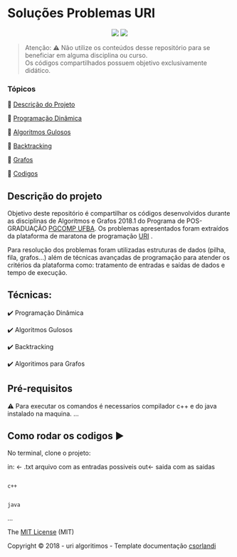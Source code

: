 <h1>Soluções Problemas URI </h1> 

<p align="center">
  <img src="http://img.shields.io/static/v1?label=License&message=MIT&color=green&style=for-the-badge"/>
  <img src="http://img.shields.io/static/v1?label=STATUS&message=CONCLUIDO&color=GREEN&style=for-the-badge"/>
</p>

> Atenção: :warning: Não utilize os conteúdos desse repositório para se beneficiar em alguma disciplina ou curso.  
> Os códigos compartilhados possuem objetivo exclusivamente didático.

### Tópicos 

:small_blue_diamond: [Descrição do Projeto](#descrição-do-projeto)

:small_blue_diamond: [Programação Dinâmica](#progdinamica)

:small_blue_diamond: [Algoritmos Gulosos](#alggulosos)

:small_blue_diamond: [Backtracking](#backtrack)

:small_blue_diamond: [Grafos](#grafos)

:small_blue_diamond: [Codigos](#code)


## Descrição do projeto 

<p align="justify">
    
Objetivo deste repositório é compartilhar os códigos desenvolvidos durante as disciplinas de Algoritmos e Grafos 2018.1 do Programa de POS-GRADUAÇÃO [PGCOMP UFBA](http://wiki.dcc.ufba.br/PGComp/).
Os problemas apresentados foram extraídos da plataforma de maratona de programação [URI](https://www.urionlinejudge.com.br/judge/pt) .

Para resolução dos problemas foram utilizadas estruturas de dados (pilha, fila, grafos...) além de técnicas avançadas de programação para atender os critérios da plataforma como: tratamento de entradas e saídas de dados e tempo de execução.
</p>

## Técnicas:

:heavy_check_mark: Programação Dinâmica

:heavy_check_mark: Algoritmos Gulosos

:heavy_check_mark: Backtracking 

:heavy_check_mark: Algoritimos para Grafos

## Pré-requisitos

:warning: Para executar os comandos é necessarios compilador c++  e do java instalado na maquina.
...

## Como rodar os codigos :arrow_forward:

No terminal, clone o projeto:

in: <- .txt arquivo com as entradas possiveis
out<- saida com as saidas 


```

c++

```
```

java

```

... 

The [MIT License]() (MIT)

Copyright :copyright: 2018 - uri algoritimos - Template documentação [csorlandi](https://gist.github.com/csorlandi)  
